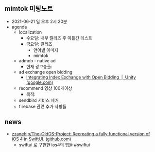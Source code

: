
## mimtok 미팅노트 
- 2021-06-21 일 오후 2시 20분
- agenda
    - localization
        - 수요일: 내부 릴리즈 후 이틀간 테스트
        - 금요일: 릴리즈
            - 언어별 이미지
            - mimtok 
    - admob - native ad
        - 현재 광고송출: 
    - ad exchange open bidding
        - [Integrating Index Exchange with Open Bidding  |  Unity (google.com)](https://developers.google.com/admob/unity/mediation/index-exchange)
    - recommend 영상 100개이상
        - 목적: 
    - sendbird 서비스 제거
    - firebase 관련 추가 사항들 

## news
- [zzanehip/The-OldOS-Project: Recreating a fully functional version of iOS 4 in SwiftUI. (github.com)](https://github.com/zzanehip/The-OldOS-Project)
    - swiftui 로 구현한 ios4의 앱들 #swiftui 

